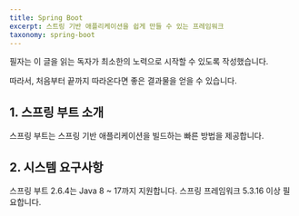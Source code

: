 ```yaml
---
title: Spring Boot
excerpt: 스트링 기반 애플리케이션을 쉽게 만들 수 있는 프레임워크
taxonomy: spring-boot
---
```


필자는 이 글을 읽는 독자가 최소한의 노력으로 시작할 수 있도록 작성했습니다.

따라서, 처음부터 끝까지 따라온다면 좋은 결과물을 얻을 수 있습니다.

## 1. 스프링 부트 소개

스프링 부트는 스프링 기반 애플리케이션을 빌드하는 빠른 방법을 제공합니다.

## 2. 시스템 요구사항

스프링 부트 2.6.4는 Java 8 ~ 17까지 지원합니다. 스프링 프레임워크 5.3.16 이상 필요합니다.

